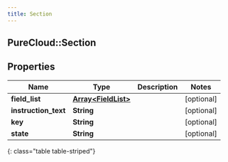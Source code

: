 ```yaml
---
title: Section
---
```

## PureCloud::Section

## Properties

|Name | Type | Description | Notes|
|------------ | ------------- | ------------- | -------------|
| **field_list** | [**Array&lt;FieldList&gt;**](FieldList.html) |  | [optional] |
| **instruction_text** | **String** |  | [optional] |
| **key** | **String** |  | [optional] |
| **state** | **String** |  | [optional] |
{: class="table table-striped"}


